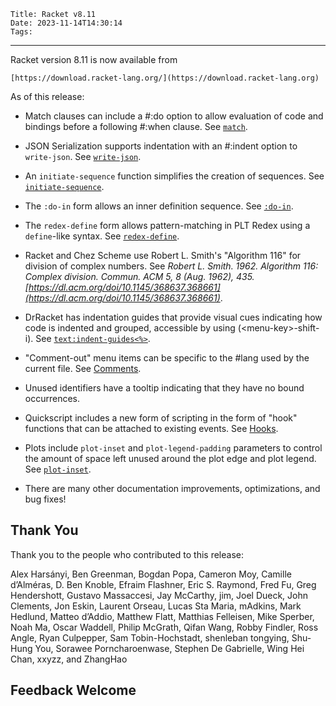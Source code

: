     Title: Racket v8.11
    Date: 2023-11-14T14:30:14
    Tags:

----------------------------------------------------------------------

Racket version 8.11 is now available from

    [https://download.racket-lang.org/](https://download.racket-lang.org)

As of this release:

- Match clauses can include a #:do option to allow evaluation of code and bindings before a following #:when clause. See [`match`](https://docs.racket-lang.org/reference/match.html#%28form._%28%28lib._racket%2Fmatch..rkt%29._match%29%29).

- JSON Serialization supports indentation with an #:indent option to `write-json`. See [`write-json`](https://docs.racket-lang.org/json/index.html#%28def._%28%28lib._json%2Fmain..rkt%29._write-json%29%29).

- An `initiate-sequence` function simplifies the creation of sequences. See [`initiate-sequence`](https://docs.racket-lang.org/reference/sequences.html#%28def._%28%28lib._racket%2Fsequence..rkt%29._initiate-sequence%29%29).

- The `:do-in` form allows an inner definition sequence. See [`:do-in`](https://docs.racket-lang.org/reference/for.html#%28form._%28%28lib._racket%2Fprivate%2Fbase..rkt%29._~3ado-in%29%29).

- The `redex-define` form allows pattern-matching in PLT Redex using a `define`-like syntax. See [`redex-define`](https://docs.racket-lang.org/redex/reference.html#%28form._%28%28lib._redex%2Freduction-semantics..rkt%29._redex-define%29%29).

- Racket and Chez Scheme use Robert L. Smith's "Algorithm 116" for division of complex numbers. See *Robert L. Smith. 1962. Algorithm 116: Complex division. Commun. ACM 5, 8 (Aug. 1962), 435.
[https://dl.acm.org/doi/10.1145/368637.368661](https://dl.acm.org/doi/10.1145/368637.368661)*.

- DrRacket has indentation guides that provide visual cues indicating how code is indented and grouped, accessible by using (\<menu-key\>-shift-i). See [ `text:indent-guides<%>`](https://docs.racket-lang.org/framework/Text.html#%28def._%28%28lib._framework%2Fmain..rkt%29._text~3aindent-guides~3c~25~3e%29%29).

- "Comment-out" menu items can be specific to the #lang used by the current file. See [Comments](https://docs.racket-lang.org/tools/lang-languages-customization.html#(idx._(gentag._13._(lib._scribblings%2Ftools%2Ftools..scrbl)))).

- Unused identifiers have a tooltip indicating that they have no bound occurrences.

- Quickscript includes a new form of scripting in the form of "hook" functions that can be attached to existing events. See [Hooks](https://docs.racket-lang.org/quickscript/index.html#%28part._.Hooks%29).

- Plots include `plot-inset` and `plot-legend-padding` parameters to control the amount of space left unused around the plot edge and plot legend. See [`plot-inset`](https://docs.racket-lang.org/plot/params.html#%28def._%28%28lib._plot%2Fmain..rkt%29._plot-inset%29%29).

- There are many other documentation improvements, optimizations, and bug fixes!

## Thank You

Thank you to the people who contributed to this release:

Alex Harsányi, Ben Greenman, Bogdan Popa, Cameron Moy, Camille
d’Alméras, D. Ben Knoble, Efraim Flashner, Eric S. Raymond, Fred Fu,
Greg Hendershott, Gustavo Massaccesi, Jay McCarthy, jim, Joel Dueck,
John Clements, Jon Eskin, Laurent Orseau, Lucas Sta Maria, mAdkins, Mark
Hedlund, Matteo d’Addio, Matthew Flatt, Matthias Felleisen, Mike
Sperber, Noah Ma, Oscar Waddell, Philip McGrath, Qifan Wang, Robby
Findler, Ross Angle, Ryan Culpepper, Sam Tobin-Hochstadt, shenleban
tongying, Shu-Hung You, Sorawee Porncharoenwase, Stephen De Gabrielle,
Wing Hei Chan, xxyzz, and ZhangHao

Feedback Welcome
----------------------------------------------------------------------

<!-- more -->

